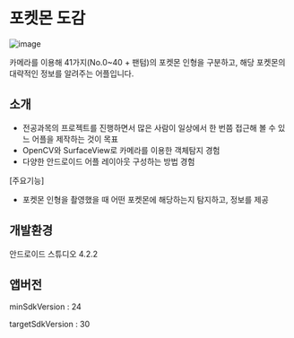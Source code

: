 # 포켓몬 도감
![image](https://user-images.githubusercontent.com/90492809/195988030-c5bbc9c1-6b2c-47e9-bb1a-e11b191cc6f7.png)

카메라를 이용해 41가지(No.0~40 + 팬텀)의 포켓몬 인형을 구분하고, 해당 포켓몬의 대략적인 정보를 알려주는 어플입니다.

## 소개  
- 전공과목의 프로젝트를 진행하면서 많은 사람이 일상에서 한 번쯤 접근해 볼 수 있느 어플을 제작하는 것이 목표
- OpenCV와 SurfaceView로 카메라를 이용한 객체탐지 경험
- 다양한 안드로이드 어플 레이아웃 구성하는 방법 경험

[주요기능]  
- 포켓몬 인형을 촬영했을 때 어떤 포켓몬에 해당하는지 탐지하고, 정보를 제공

## 개발환경
안드로이드 스튜디오 4.2.2

## 앱버전
minSdkVersion : 24

targetSdkVersion : 30 

